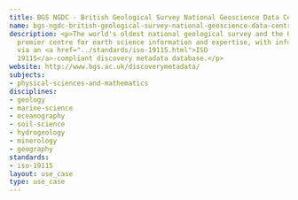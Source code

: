 ```yaml
---
title: BGS NGDC - British Geological Survey National Geoscience Data Centre
name: bgs-ngdc-british-geological-survey-national-geoscience-data-centre
description: <p>The world's oldest national geological survey and the United Kingdom's
  premier centre for earth science information and expertise, with information access
  via an <a href="../standards/iso-19115.html">ISO
  19115</a>-compliant discovery metadata database.</p>
website: http://www.bgs.ac.uk/discoverymetadata/
subjects:
- physical-sciences-and-mathematics
disciplines:
- geology
- marine-science
- oceanography
- soil-science
- hydrogeology
- minerology
- geography
standards:
- iso-19115
layout: use_case
type: use_case
---
```


